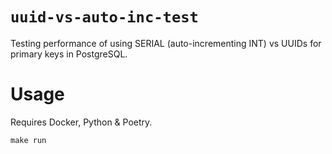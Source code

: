 # `uuid-vs-auto-inc-test`

Testing performance of using SERIAL (auto-incrementing INT) vs UUIDs for primary keys in PostgreSQL.

# Usage

Requires Docker, Python & Poetry.

```shell
make run
```